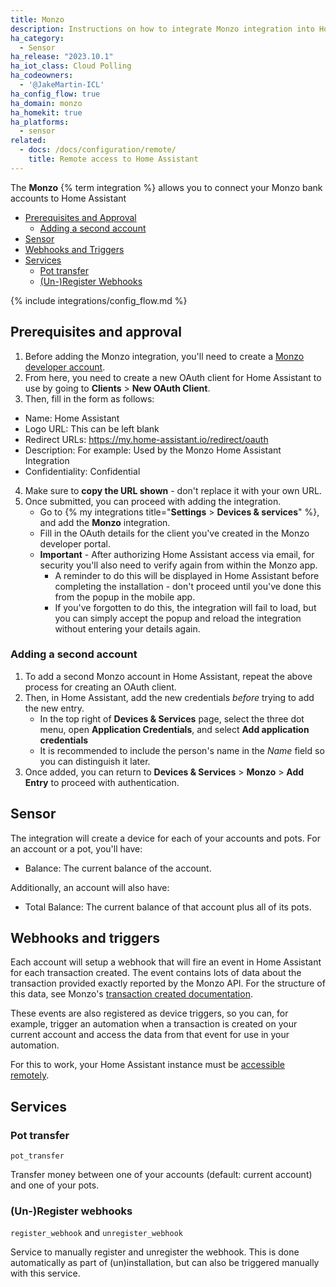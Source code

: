 ```yaml
---
title: Monzo
description: Instructions on how to integrate Monzo integration into Home Assistant.
ha_category:
  - Sensor
ha_release: "2023.10.1"
ha_iot_class: Cloud Polling
ha_codeowners:
  - '@JakeMartin-ICL'
ha_config_flow: true
ha_domain: monzo
ha_homekit: true
ha_platforms:
  - sensor
related:
  - docs: /docs/configuration/remote/
    title: Remote access to Home Assistant
---
```


The **Monzo** {% term integration %} allows you to connect your Monzo bank accounts to Home Assistant

- [Prerequisites and Approval](#prerequisites-and-approval)
  - [Adding a second account](#adding-a-second-account)
- [Sensor](#sensor)
- [Webhooks and Triggers](#webhooks-and-triggers)
- [Services](#services)
  - [Pot transfer](#pot-transfer)
  - [(Un-)Register Webhooks](#un-register-webhooks)

{% include integrations/config_flow.md %}

## Prerequisites and approval

1. Before adding the Monzo integration, you'll need to create a [Monzo developer account](https://developers.monzo.com/). 
2. From here, you need to create a new OAuth client for Home Assistant to use by going to **Clients** > **New OAuth Client**. 
3. Then, fill in the form as follows:

  - Name: Home Assistant
  - Logo URL: This can be left blank
  - Redirect URLs: <https://my.home-assistant.io/redirect/oauth>
  - Description: For example: Used by the Monzo Home Assistant Integration
  - Confidentiality: Confidential

4. Make sure to **copy the URL shown** - don't replace it with your own URL.
5. Once submitted, you can proceed with adding the integration.
    - Go to {% my integrations title="**Settings** > **Devices & services**" %}, and add the **Monzo** integration.
    - Fill in the OAuth details for the client you've created in the Monzo developer portal.
    - **Important** - After authorizing Home Assistant access via email, for security you'll also need to verify again from within the Monzo app. 
      - A reminder to do this will be displayed in Home Assistant before completing the installation - don't proceed until you've done this from the popup in the mobile app.
      - If you've forgotten to do this, the integration will fail to load, but you can simply accept the popup and reload the integration without entering your details again.

### Adding a second account

1. To add a second Monzo account in Home Assistant, repeat the above process for creating an OAuth client.
2. Then, in Home Assistant, add the new credentials *before* trying to add the new entry. 
    - In the top right of **Devices & Services** page, select the three dot menu, open **Application Credentials**, and select **Add application credentials**
    - It is recommended to include the person's name in the *Name* field so you can distinguish it later. 
3. Once added, you can return to **Devices & Services** > **Monzo** > **Add Entry** to proceed with authentication.

## Sensor

The integration will create a device for each of your accounts and pots. For an account or a pot, you'll have:

- Balance: The current balance of the account.

Additionally, an account will also have:

- Total Balance: The current balance of that account plus all of its pots.

## Webhooks and triggers

Each account will setup a webhook that will fire an event in Home Assistant for each transaction created. The event contains lots of data about the transaction provided exactly reported by the Monzo API. For the structure of this data, see Monzo's [transaction created documentation](https://docs.monzo.com/#transaction-created).

These events are also registered as device triggers, so you can, for example, trigger an automation when a transaction is created on your current account and access the data from that event for use in your automation.

<div class='note warning'>

For this to work, your Home Assistant instance must be [accessible remotely](/docs/configuration/remote/).

</div>

## Services

### Pot transfer

`pot_transfer`

Transfer money between one of your accounts (default: current account) and one of your pots.

### (Un-)Register webhooks

`register_webhook` and `unregister_webhook`

Service to manually register and unregister the webhook. This is done automatically as part of (un)installation, but can also be triggered manually with this service.
